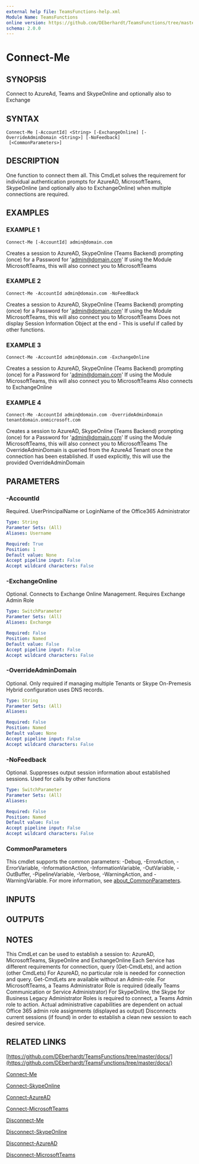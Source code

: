 ```yaml
---
external help file: TeamsFunctions-help.xml
Module Name: TeamsFunctions
online version: https://github.com/DEberhardt/TeamsFunctions/tree/master/docs/
schema: 2.0.0
---
```


# Connect-Me

## SYNOPSIS
Connect to AzureAd, Teams and SkypeOnline and optionally also to Exchange

## SYNTAX

```
Connect-Me [-AccountId] <String> [-ExchangeOnline] [-OverrideAdminDomain <String>] [-NoFeedback]
 [<CommonParameters>]
```

## DESCRIPTION
One function to connect them all.
  This CmdLet solves the requirement for individual authentication prompts for AzureAD, MicrosoftTeams, SkypeOnline
  (and optionally also to ExchangeOnline) when multiple connections are required.

## EXAMPLES

### EXAMPLE 1
```
Connect-Me [-AccountId] admin@domain.com
```

Creates a session to AzureAD, SkypeOnline (Teams Backend) prompting (once) for a Password for 'admin@domain.com'
  If using the Module MicrosoftTeams, this will also connect you to MicrosoftTeams

### EXAMPLE 2
```
Connect-Me -AccountId admin@domain.com -NoFeedBack
```

Creates a session to AzureAD, SkypeOnline (Teams Backend) prompting (once) for a Password for 'admin@domain.com'
  If using the Module MicrosoftTeams, this will also connect you to MicrosoftTeams
  Does not display Session Information Object at the end - This is useful if called by other functions.

### EXAMPLE 3
```
Connect-Me -AccountId admin@domain.com -ExchangeOnline
```

Creates a session to AzureAD, SkypeOnline (Teams Backend) prompting (once) for a Password for 'admin@domain.com'
  If using the Module MicrosoftTeams, this will also connect you to MicrosoftTeams
  Also connects to ExchangeOnline

### EXAMPLE 4
```
Connect-Me -AccountId admin@domain.com -OverrideAdminDomain tenantdomain.onmicrosoft.com
```

Creates a session to AzureAD, SkypeOnline (Teams Backend) prompting (once) for a Password for 'admin@domain.com'
  If using the Module MicrosoftTeams, this will also connect you to MicrosoftTeams
  The OverrideAdminDomain is queried from the AzureAd Tenant once the connection has been established.
  If used explicitly, this will use the provided OverrideAdminDomain

## PARAMETERS

### -AccountId
Required.
UserPrincipalName or LoginName of the Office365 Administrator

```yaml
Type: String
Parameter Sets: (All)
Aliases: Username

Required: True
Position: 1
Default value: None
Accept pipeline input: False
Accept wildcard characters: False
```

### -ExchangeOnline
Optional.
Connects to Exchange Online Management.
Requires Exchange Admin Role

```yaml
Type: SwitchParameter
Parameter Sets: (All)
Aliases: Exchange

Required: False
Position: Named
Default value: False
Accept pipeline input: False
Accept wildcard characters: False
```

### -OverrideAdminDomain
Optional.
Only required if managing multiple Tenants or Skype On-Premesis Hybrid configuration uses DNS records.

```yaml
Type: String
Parameter Sets: (All)
Aliases:

Required: False
Position: Named
Default value: None
Accept pipeline input: False
Accept wildcard characters: False
```

### -NoFeedback
Optional.
Suppresses output session information about established sessions.
Used for calls by other functions

```yaml
Type: SwitchParameter
Parameter Sets: (All)
Aliases:

Required: False
Position: Named
Default value: False
Accept pipeline input: False
Accept wildcard characters: False
```

### CommonParameters
This cmdlet supports the common parameters: -Debug, -ErrorAction, -ErrorVariable, -InformationAction, -InformationVariable, -OutVariable, -OutBuffer, -PipelineVariable, -Verbose, -WarningAction, and -WarningVariable. For more information, see [about_CommonParameters](http://go.microsoft.com/fwlink/?LinkID=113216).

## INPUTS

## OUTPUTS

## NOTES
This CmdLet can be used to establish a session to: AzureAD, MicrosoftTeams, SkypeOnline and ExchangeOnline
Each Service has different requirements for connection, query (Get-CmdLets), and action (other CmdLets)
For AzureAD, no particular role is needed for connection and query.
Get-CmdLets are available without an Admin-role.
For MicrosoftTeams, a Teams Administrator Role is required (ideally Teams Communication or Service Administrator)
For SkypeOnline, the Skype for Business Legacy Administrator Roles is required to connect, a Teams Admin role to action.
Actual administrative capabilities are dependent on actual Office 365 admin role assignments (displayed as output)
Disconnects current sessions (if found) in order to establish a clean new session to each desired service.

## RELATED LINKS

[https://github.com/DEberhardt/TeamsFunctions/tree/master/docs/](https://github.com/DEberhardt/TeamsFunctions/tree/master/docs/)

[Connect-Me]()

[Connect-SkypeOnline]()

[Connect-AzureAD]()

[Connect-MicrosoftTeams]()

[Disconnect-Me]()

[Disconnect-SkypeOnline]()

[Disconnect-AzureAD]()

[Disconnect-MicrosoftTeams]()

